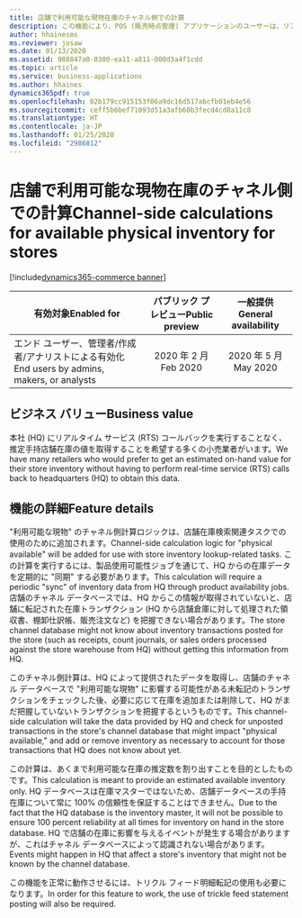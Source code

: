 ```yaml
---
title: 店舗で利用可能な現物在庫のチャネル側での計算
description: この機能により、POS (販売時点管理) アプリケーションのユーザーは、リアルタイムのサービス呼び出しを使用しなくても、店舗の手持在庫データにアクセスできるようになります。
author: hhainesms
ms.reviewer: josaw
ms.date: 01/13/2020
ms.assetid: 988847a0-0300-ea11-a811-000d3a4f1cdd
ms.topic: article
ms.service: business-applications
ms.author: hhaines
dynamics365pdf: true
ms.openlocfilehash: 02b179cc915153f06a9dc16d517abcfb01eb4e56
ms.sourcegitcommit: ceff5b6bef71093d51a3afb60b3fecd4cd8a11c8
ms.translationtype: HT
ms.contentlocale: ja-JP
ms.lasthandoff: 01/25/2020
ms.locfileid: "2986812"
---
```

# <a name="channel-side-calculations-for-available-physical-inventory-for-stores"></a><span data-ttu-id="0cad6-103">店舗で利用可能な現物在庫のチャネル側での計算</span><span class="sxs-lookup"><span data-stu-id="0cad6-103">Channel-side calculations for available physical inventory for stores</span></span>
[!include[dynamics365-commerce banner](../includes/dynamics365-commerce.md)]

| <span data-ttu-id="0cad6-104">有効対象</span><span class="sxs-lookup"><span data-stu-id="0cad6-104">Enabled for</span></span>    |  <span data-ttu-id="0cad6-105">パブリック プレビュー</span><span class="sxs-lookup"><span data-stu-id="0cad6-105">Public preview</span></span> | <span data-ttu-id="0cad6-106">一般提供</span><span class="sxs-lookup"><span data-stu-id="0cad6-106">General availability</span></span> | 
| ---------- | :----------: |:----------: |
|<span data-ttu-id="0cad6-107">エンド ユーザー、管理者/作成者/アナリストによる有効化</span><span class="sxs-lookup"><span data-stu-id="0cad6-107">End users by admins, makers, or analysts</span></span>|<span data-ttu-id="0cad6-108">2020 年 2 月</span><span class="sxs-lookup"><span data-stu-id="0cad6-108">Feb 2020</span></span>| <span data-ttu-id="0cad6-109">2020 年 5 月</span><span class="sxs-lookup"><span data-stu-id="0cad6-109">May 2020</span></span>|


## <a name="business-value"></a><span data-ttu-id="0cad6-110">ビジネス バリュー</span><span class="sxs-lookup"><span data-stu-id="0cad6-110">Business value</span></span>
<!-- bv start -->
<span data-ttu-id="0cad6-111">本社 (HQ) にリアルタイム サービス (RTS) コールバックを実行することなく、推定手持店舗在庫の値を取得することを希望する多くの小売業者がいます。</span><span class="sxs-lookup"><span data-stu-id="0cad6-111">We have many retailers who would prefer to get an estimated on-hand value for their store inventory without having to perform real-time service (RTS) calls back to headquarters (HQ) to obtain this data.</span></span>  
<!-- bv end -->



## <a name="feature-details"></a><span data-ttu-id="0cad6-112">機能の詳細</span><span class="sxs-lookup"><span data-stu-id="0cad6-112">Feature details</span></span>
<!--feature detail start -->
<span data-ttu-id="0cad6-113">"利用可能な現物" のチャネル側計算ロジックは、店舗在庫検索関連タスクでの使用のために追加されます。</span><span class="sxs-lookup"><span data-stu-id="0cad6-113">Channel-side calculation logic for "physical available" will be added for use with store inventory lookup-related tasks.</span></span> <span data-ttu-id="0cad6-114">この計算を実行するには、製品使用可能性ジョブを通じて、HQ からの在庫データを定期的に "同期" する必要があります。</span><span class="sxs-lookup"><span data-stu-id="0cad6-114">This calculation will require a periodic "sync" of inventory data from HQ through product availability jobs.</span></span> <span data-ttu-id="0cad6-115">店舗のチャネル データベースでは、HQ からこの情報が取得されていないと、店舗に転記された在庫トランザクション (HQ から店舗倉庫に対して処理された領収書、棚卸仕訳帳、販売注文など) を把握できない場合があります。</span><span class="sxs-lookup"><span data-stu-id="0cad6-115">The store channel database might not know about inventory transactions posted for the store (such as receipts, count journals, or sales orders processed against the store warehouse from HQ) without getting this information from HQ.</span></span>

<span data-ttu-id="0cad6-116">このチャネル側計算は、HQ によって提供されたデータを取得し、店舗のチャネル データベースで "利用可能な現物" に影響する可能性がある未転記のトランザクションをチェックした後、必要に応じて在庫を追加または削除して、HQ がまだ把握していないトランザクションを把握するというものです。</span><span class="sxs-lookup"><span data-stu-id="0cad6-116">This channel-side calculation will take the data provided by HQ and check for unposted transactions in the store's channel database that might impact "physical available," and add or remove inventory as necessary to account for those transactions that HQ does not know about yet.</span></span>

<span data-ttu-id="0cad6-117">この計算は、あくまで利用可能な在庫の推定数を割り出すことを目的としたものです。</span><span class="sxs-lookup"><span data-stu-id="0cad6-117">This calculation is meant to provide an estimated available inventory only.</span></span> <span data-ttu-id="0cad6-118">HQ データベースは在庫マスターではないため、店舗データベースの手持在庫について常に 100% の信頼性を保証することはできません。</span><span class="sxs-lookup"><span data-stu-id="0cad6-118">Due to the fact that the HQ database is the inventory master, it will not be possible to ensure 100 percent reliability at all times for inventory on hand in the store database.</span></span> <span data-ttu-id="0cad6-119">HQ で店舗の在庫に影響を与えるイベントが発生する場合がありますが、これはチャネル データベースによって認識されない場合があります。</span><span class="sxs-lookup"><span data-stu-id="0cad6-119">Events might happen in HQ that affect a store's inventory that might not be known by the channel database.</span></span>

<span data-ttu-id="0cad6-120">この機能を正常に動作させるには、トリクル フィード明細転記の使用も必要になります。</span><span class="sxs-lookup"><span data-stu-id="0cad6-120">In order for this feature to work, the use of trickle feed statement posting will also be required.</span></span>
<!--feature detail end -->










